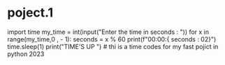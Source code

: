 
# poject.1
 import time
my_time = int(input("Enter the time in seconds : "))
for x in range(my_time,0 , - 1):
    seconds = x % 60
    print(f"00:00:{ seconds : 02}")
    time.sleep(1)
    print("TIME'S UP ")
    # thi is a time codes for my fast pojict in python 2023
